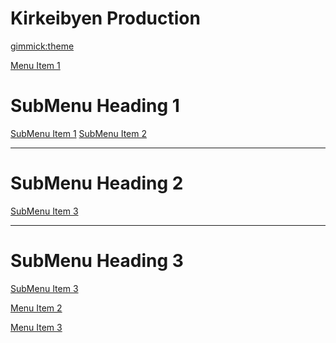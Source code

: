 <!--
  -- Name of your wiki
  -- Do NOT remove the leading `#` character.
  -->

# Kirkeibyen Production


<!--
  -- Default theme
  -- (Read: http://dynalon.github.io/mdwiki/#!customizing.md#Theme_chooser)
  -->

[gimmick:theme](spacelab)


<!--
  -- Navigation
  -- (Read: http://dynalon.github.io/mdwiki/#!quickstart.md#Adding_a_navigation)


[About](pages/about.md)
[Download](pages/download.md)
-->
<!-- A more complex navigation example: ----------------------------------------
-->
[Menu Item 1]()

  # SubMenu Heading 1
  [SubMenu Item 1](pages/subitem1.md)
  [SubMenu Item 2](pages/subitem2.md)
  - - - -
  # SubMenu Heading 2
  [SubMenu Item 3](pages/subitem3.md)
  - - - -
  # SubMenu Heading 3
  [SubMenu Item 3](pages/subitem3.md)

[Menu Item 2](pages/item2.md)

[Menu Item 3](pages/item3.md)


<!--
  -- Change the Language
  -- Could be useful when there's more than one language wiki.
  -->

<!--
[Change the Language]()

  * [English (United States)](/en_US/)
  * [English (United Kingdom)](/en_GB/)
  * [Italian](/it/)
-->

<!--
  -- Let the user choose a theme
  -- (Read: http://dynalon.github.io/mdwiki/#!quickstart.md#Adding_a_navigation)
  -->

<!--
[gimmick:themechooser](Choose theme)
-->
